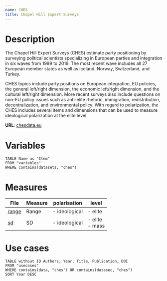 ```yaml
---
name: CHES
title: Chapel Hill Expert Surveys
---
```

# Description

The Chapel Hill Expert Surveys (CHES) estimate party positioning by surveying political scientists specializing in European parties and integration in six waves from 1999 to 2019. The most recent wave includes all 27 European member states as well as Iceland, Norway, Switzerland, and Turkey. 

CHES topics include party positions on European integration, EU policies, the general left/right dimension, the economic left/right dimension, and the cultural left/right dimension. More recent surveys also include questions on non-EU policy issues such as anti-elite rhetoric, immigration, redistribution, decentralization, and environmental policy. With regard to polarization, the CHES includes several items and dimensions that can be used to measure ideological polarization at the elite level. 

**URL**: [chesdata.eu](https://www.chesdata.eu)

# Variables
```dataview
TABLE Name as "Item"
FROM "variables"
WHERE contains(datasets, "ches")
```

# Measures
<!--```dataview
TABLE name as "Measure", polarisation, level
FROM "measures"
WHERE contains(data, "ches") OR contains(datasec, "ches")
```-->

|File|Measure|polarisation|level|
|---|---|---|---|
|[range](app://obsidian.md/measures/range.md)|Range|- ideological|- elite|
|[sd](app://obsidian.md/measures/sd.md)|SD|- ideological|- elite<br>- mass|


# Use cases
```dataview
TABLE without ID Authors, Year, Title, Publication, DOI
FROM "usecases"
WHERE contains(data, "ches") OR contains(datasec, "ches")
SORT Year DESC
```
